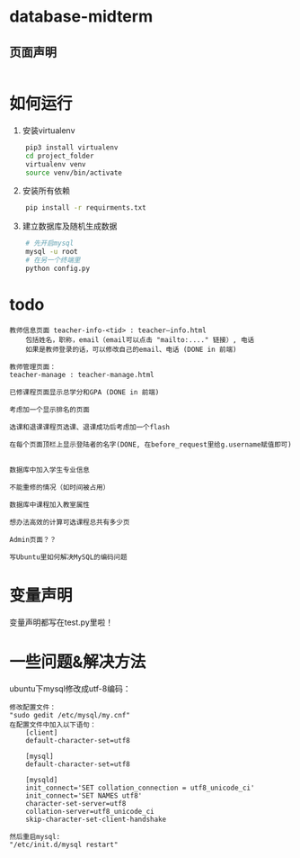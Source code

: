 # database-midterm

## 页面声明

```

```

# 如何运行
1. 安装virtualenv
``` bash
    pip3 install virtualenv
    cd project_folder
    virtualenv venv
    source venv/bin/activate
```
2. 安装所有依赖
``` bash
    pip install -r requirments.txt
```
3. 建立数据库及随机生成数据
``` bash
    # 先开启mysql
    mysql -u root
    # 在另一个终端里
    python config.py
```

# todo

    教师信息页面 teacher-info-<tid> : teacher—info.html
        包括姓名，职称，email（email可以点击 "mailto:...." 链接）, 电话
        如果是教师登录的话，可以修改自己的email、电话 (DONE in 前端)
    
    教师管理页面：
    teacher-manage : teacher-manage.html
    
    已修课程页面显示总学分和GPA (DONE in 前端)
    
    考虑加一个显示排名的页面
    
    选课和退课课程页选课、退课成功后考虑加一个flash
    
    在每个页面顶栏上显示登陆者的名字(DONE, 在before_request里给g.username赋值即可)


    数据库中加入学生专业信息

    不能重修的情况（如时间被占用）

    数据库中课程加入教室属性

    想办法高效的计算可选课程总共有多少页

    Admin页面？？

    写Ubuntu里如何解决MySQL的编码问题


# 变量声明

变量声明都写在test.py里啦！

# 一些问题&解决方法

ubuntu下mysql修改成utf-8编码：

```
修改配置文件：
"sudo gedit /etc/mysql/my.cnf"
在配置文件中加入以下语句：
	[client]
    default-character-set=utf8

    [mysql]
    default-character-set=utf8

    [mysqld]
    init_connect='SET collation_connection = utf8_unicode_ci'
    init_connect='SET NAMES utf8'
    character-set-server=utf8
    collation-server=utf8_unicode_ci
    skip-character-set-client-handshake

然后重启mysql:
"/etc/init.d/mysql restart"
```
